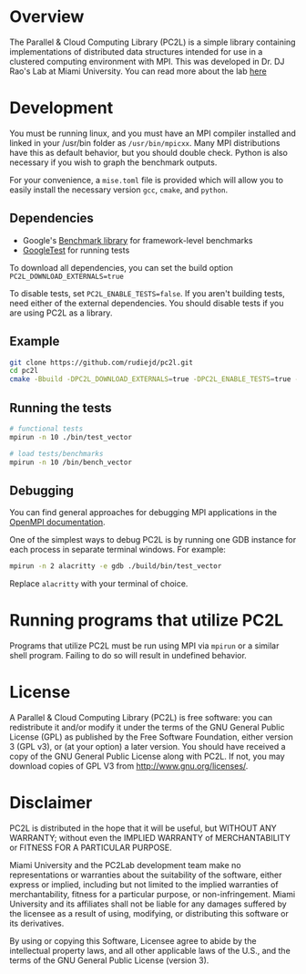 # Overview
The Parallel & Cloud Computing Library (PC2L) is a simple library containing 
implementations of distributed data structures  intended for use in a 
clustered computing environment with MPI. This was developed in Dr. DJ Rao's
Lab at Miami University. You can read more about the lab [here](http://www.pc2lab.cec.miamioh.edu/pc2l>)


# Development
You must be running linux, and you must have an MPI compiler installed 
and linked in your /usr/bin folder as `/usr/bin/mpicxx`. Many MPI 
distributions have this as default behavior, but you should double check. 
Python is also necessary if you wish to graph the benchmark outputs.

For your convenience, a `mise.toml` file is provided which will allow you to
easily install the necessary version `gcc`, `cmake`, and `python`.

## Dependencies
- Google's [Benchmark library](https://github.com/google/benchmark) for framework-level benchmarks 
- [GoogleTest](https://github.com/google/googletest) for running tests

To download all dependencies, you can set the build option `PC2L_DOWNLOAD_EXTERNALS=true`

To disable tests, set `PC2L_ENABLE_TESTS=false`. If you aren't building tests,
need either of the external dependencies. You should disable tests if you are using
PC2L as a library.

## Example
```sh
git clone https://github.com/rudiejd/pc2l.git
cd pc2l
cmake -Bbuild -DPC2L_DOWNLOAD_EXTERNALS=true -DPC2L_ENABLE_TESTS=true -DPC2L_BUILD_EXAMPLES=true -DCMAKE_CXX_COMPILER=mpicxx -DCMAKE_BUILD_TYPE=Debug  
```

## Running the tests
```sh  
# functional tests
mpirun -n 10 ./bin/test_vector

# load tests/benchmarks
mpirun -n 10 /bin/bench_vector
```

## Debugging
You can find general approaches for debugging MPI applications in the [OpenMPI documentation](https://www.open-mpi.org/faq/?category=debugging).

One of the simplest ways to debug PC2L is by running one GDB instance for each process in separate terminal windows. For example:
```sh
mpirun -n 2 alacritty -e gdb ./build/bin/test_vector
```

Replace `alacritty` with your terminal of choice.

# Running programs that utilize PC2L

Programs that utilize PC2L must be run using MPI via `mpirun` or a 
similar shell program. Failing to do so will result in undefined
behavior.

# License

A Parallel & Cloud Computing Library (PC2L) is free software: you can
redistribute it and/or modify it under the terms of the GNU General
Public License (GPL) as published by the Free Software Foundation,
either version 3 (GPL v3), or (at your option) a later version.  You
should have received a copy of the GNU General Public License along
with PC2L.  If not, you may download copies of GPL V3 from
<http://www.gnu.org/licenses/>.


# Disclaimer

PC2L  is distributed in the hope that it will  be useful,
but   WITHOUT  ANY  WARRANTY;  without  even  the IMPLIED
WARRANTY of  MERCHANTABILITY  or FITNESS FOR A PARTICULAR
PURPOSE.

Miami University and  the PC2Lab development team make no
representations  or  warranties  about the suitability of
the software,  either  express  or implied, including but
not limited to the implied warranties of merchantability,
fitness  for a  particular  purpose, or non-infringement.
Miami  University and  its affiliates shall not be liable
for any damages  suffered by the  licensee as a result of
using, modifying,  or distributing  this software  or its
derivatives.

By using or  copying  this  Software,  Licensee  agree to
abide  by the intellectual  property laws,  and all other
applicable  laws of  the U.S.,  and the terms of the  GNU
General  Public  License  (version 3).

